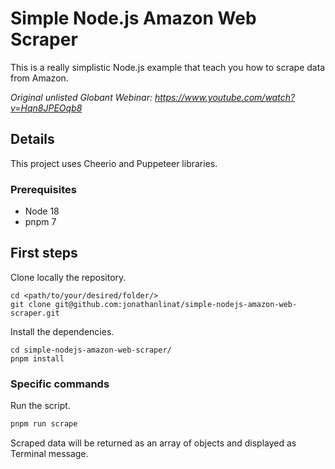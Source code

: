 # Simple Node.js Amazon Web Scraper

This is a really simplistic Node.js example that teach you how to scrape data from Amazon.

_Original unlisted Globant Webinar: https://www.youtube.com/watch?v=Hqn8JPEOqb8_

## Details

This project uses Cheerio and Puppeteer libraries.

### Prerequisites

- Node 18
- pnpm 7

## First steps

Clone locally the repository.

```
cd <path/to/your/desired/folder/>
git clone git@github.com:jonathanlinat/simple-nodejs-amazon-web-scraper.git
```

Install the dependencies.

```
cd simple-nodejs-amazon-web-scraper/
pnpm install
```

### Specific commands

Run the script.

```bash
pnpm run scrape
```

Scraped data will be returned as an array of objects and displayed as Terminal message.
